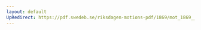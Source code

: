 ```yaml
---
layout: default
UpRedirect: https://pdf.swedeb.se/riksdagen-motions-pdf/1869/mot_1869__ak__00108/mot_1869__ak__00108_001.pdf
---
```

